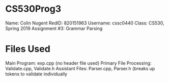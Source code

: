 # CS530Prog3

Name: Colin Nugent
RedID: 820151963
Username: cssc0440
Class: CS530, Spring 2019
Assignment #3: Grammar Parsing

# Files Used
Main Program: exp.cpp (no header file used)
Primary File Processing: Validate.cpp, Validate.h
Assistant Files: Parser.cpp, Parser.h (breaks up tokens to validate individually
